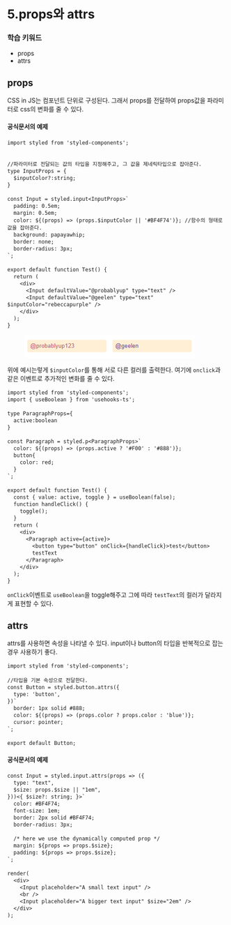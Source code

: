 # 5.props와 attrs

### 학습 키워드

* props
* attrs

## props

CSS in JS는 컴포넌트 단위로 구성된다. 그래서 props를 전달하여 props값을 파라미터로 css의 변화를 줄 수 있다.

#### 공식문서의 예제

```tsx
import styled from 'styled-components';


//파라미터로 전달되는 값의 타입을 지정해주고, 그 값을 제네릭타입으로 잡아준다.
type InputProps = {
  $inputColor?:string;
}

const Input = styled.input<InputProps>`
  padding: 0.5em;
  margin: 0.5em;
  color: ${(props) => (props.$inputColor || '#BF4F74')}; //함수의 형태로 값을 잡아준다.
  background: papayawhip;
  border: none;
  border-radius: 3px;
`;

export default function Test() {
  return (
    <div>
      <Input defaultValue="@probablyup" type="text" />
      <Input defaultValue="@geelen" type="text" $inputColor="rebeccapurple" />
    </div>
  );
}

```

<figure><img src="../.gitbook/assets/image (7).png" alt=""><figcaption></figcaption></figure>

위에 예시는렇게  `$inputColor`를 통해 서로 다른 컬러를 출력한다. 여기에 `onclick`과 같은 이벤트로 추가적인 변화를 줄 수 있다.



```tsx
import styled from 'styled-components';
import { useBoolean } from 'usehooks-ts';

type ParagraphProps={
  active:boolean
}

const Paragraph = styled.p<ParagraphProps>`
  color: ${(props) => (props.active ? '#F00' : '#888')};
  button{
    color: red;
  }
`;

export default function Test() {
  const { value: active, toggle } = useBoolean(false);
  function handleClick() {
    toggle();
  }
  return (
    <div>
      <Paragraph active={active}>
        <button type="button" onClick={handleClick}>test</button>
        testText
      </Paragraph>
    </div>
  );
}

```

`onClick`이벤트로 `useBoolean`을 toggle해주고 그에 따라 `testText`의 컬러가 달라지게 표현할 수 있다.



## attrs

attrs를 사용하면 속성을 나타낼 수 있다. input이나 button의 타입을 반복적으로 잡는 경우 사용하기 좋다.



```tsx
import styled from 'styled-components';

//타입을 기본 속성으로 전달한다.
const Button = styled.button.attrs({
  type: 'button',
})`
  border: 1px solid #888;
  color: ${(props) => (props.color ? props.color : 'blue')};
  cursor: pointer;
`;

export default Button;

```

#### 공식문서의 예제

```tsx
const Input = styled.input.attrs(props => ({
  type: "text",
  $size: props.$size || "1em",
}))<{ $size?: string; }>`
  color: #BF4F74;
  font-size: 1em;
  border: 2px solid #BF4F74;
  border-radius: 3px;

  /* here we use the dynamically computed prop */
  margin: ${props => props.$size};
  padding: ${props => props.$size};
`;

render(
  <div>
    <Input placeholder="A small text input" />
    <br />
    <Input placeholder="A bigger text input" $size="2em" />
  </div>
);
```
